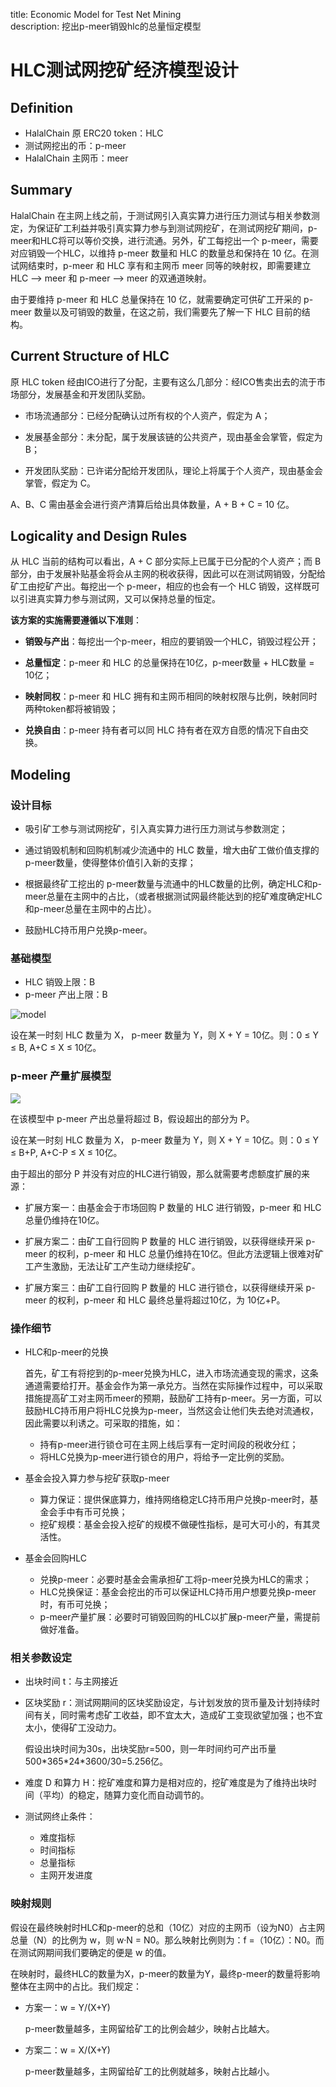 title: Economic Model for Test Net Mining  
description: 挖出p-meer销毁hlc的总量恒定模型

# HLC测试网挖矿经济模型设计

## Definition

- HalalChain 原 ERC20 token：HLC
- 测试网挖出的币：p-meer
- HalalChain 主网币：meer

## Summary

HalalChain 在主网上线之前，于测试网引入真实算力进行压力测试与相关参数测定，为保证矿工利益并吸引真实算力参与到测试网挖矿，在测试网挖矿期间，p-meer和HLC将可以等价交换，进行流通。另外，矿工每挖出一个 p-meer，需要对应销毁一个HLC，以维持 p-meer 数量和 HLC 的数量总和保持在 10 亿。在测试网结束时，p-meer 和 HLC 享有和主网币 meer 同等的映射权，即需要建立 HLC --> meer 和 p-meer --> meer 的双通道映射。

由于要维持 p-meer 和 HLC 总量保持在 10 亿，就需要确定可供矿工开采的 p-meer 数量以及可销毁的数量，在这之前，我们需要先了解一下 HLC 目前的结构。

## Current Structure of HLC

原 HLC token 经由ICO进行了分配，主要有这么几部分：经ICO售卖出去的流于市场部分，发展基金和开发团队奖励。

- 市场流通部分：已经分配确认过所有权的个人资产，假定为 A；

- 发展基金部分：未分配，属于发展该链的公共资产，现由基金会掌管，假定为 B；

- 开发团队奖励：已许诺分配给开发团队，理论上将属于个人资产，现由基金会掌管，假定为 C。

A、B、C 需由基金会进行资产清算后给出具体数量，A + B + C = 10 亿。

## Logicality and Design Rules

从 HLC 当前的结构可以看出，A + C 部分实际上已属于已分配的个人资产；而 B 部分，由于发展补贴基金将会从主网的税收获得，因此可以在测试网销毁，分配给矿工由挖矿产出。每挖出一个 p-meer，相应的也会有一个 HLC 销毁，这样既可以引进真实算力参与测试网，又可以保持总量的恒定。

**该方案的实施需要遵循以下准则**：

- **销毁与产出**：每挖出一个p-meer，相应的要销毁一个HLC，销毁过程公开；

- **总量恒定**：p-meer 和 HLC 的总量保持在10亿，p-meer数量 + HLC数量 = 10亿；

- **映射同权**：p-meer 和 HLC 拥有和主网币相同的映射权限与比例，映射同时两种token都将被销毁；

- **兑换自由**：p-meer 持有者可以同 HLC 持有者在双方自愿的情况下自由交换。


## Modeling

### 设计目标

- 吸引矿工参与测试网挖矿，引入真实算力进行压力测试与参数测定；

- 通过销毁机制和回购机制减少流通中的 HLC 数量，增大由矿工做价值支撑的 p-meer数量，使得整体价值引入新的支撑；

- 根据最终矿工挖出的 p-meer数量与流通中的HLC数量的比例，确定HLC和p-meer总量在主网中的占比，（或者根据测试网最终能达到的挖矿难度确定HLC和p-meer总量在主网中的占比）。

- 鼓励HLC持币用户兑换p-meer。

### 基础模型

- HLC 销毁上限：B
- p-meer 产出上限：B

![model](../image/hlc-pmeer-01.jpg)

设在某一时刻 HLC 数量为 X， p-meer 数量为 Y，则 X + Y = 10亿。则：0 ≤ Y ≤ B, A+C ≤ X ≤ 10亿。


### p-meer 产量扩展模型

![](../image/hlc-pmeer-02.jpg)

在该模型中 p-meer 产出总量将超过 B，假设超出的部分为 P。

设在某一时刻 HLC 数量为 X， p-meer 数量为 Y，则 X + Y = 10亿。则：0 ≤ Y ≤ B+P, A+C-P ≤ X ≤ 10亿。

由于超出的部分 P 并没有对应的HLC进行销毁，那么就需要考虑额度扩展的来源：

- 扩展方案一：由基金会于市场回购 P 数量的 HLC 进行销毁，p-meer 和 HLC 总量仍维持在10亿。

- 扩展方案二：由矿工自行回购 P 数量的 HLC 进行销毁，以获得继续开采 p-meer 的权利，p-meer 和 HLC 总量仍维持在10亿。但此方法逻辑上很难对矿工产生激励，无法让矿工产生动力继续挖矿。

- 扩展方案三：由矿工自行回购 P 数量的 HLC 进行锁仓，以获得继续开采 p-meer 的权利，p-meer 和 HLC 最终总量将超过10亿，为 10亿+P。

### 操作细节

- HLC和p-meer的兑换

  首先，矿工有将挖到的p-meer兑换为HLC，进入市场流通变现的需求，这条通道需要给打开。基金会作为第一承兑方。当然在实际操作过程中，可以采取措施提高矿工对主网币meer的预期，鼓励矿工持有p-meer。另一方面，可以鼓励HLC持币用户将HLC兑换为p-meer，当然这会让他们失去绝对流通权，因此需要以利诱之。可采取的措施，如：
  
  - 持有p-meer进行锁仓可在主网上线后享有一定时间段的税收分红；
  - 将HLC兑换为p-meer进行锁仓的用户，将给予一定比例的奖励。
  
- 基金会投入算力参与挖矿获取p-meer

  - 算力保证：提供保底算力，维持网络稳定LC持币用户兑换p-meer时，基金会手中有币可兑换；
  - 挖矿规模：基金会投入挖矿的规模不做硬性指标，是可大可小的，有其灵活性。  
  
- 基金会回购HLC

  - 兑换p-meer：必要时基金会需承担矿工将p-meer兑换为HLC的需求；
  - HLC兑换保证：基金会挖出的币可以保证HLC持币用户想要兑换p-meer时，有币可兑换；
  - p-meer产量扩展：必要时可销毁回购的HLC以扩展p-meer产量，需提前做好准备。
      
 

### 相关参数设定

- 出块时间 t：与主网接近

- 区块奖励 r：测试网期间的区块奖励设定，与计划发放的货币量及计划持续时间有关，同时需考虑矿工收益，即不宜太大，造成矿工变现欲望加强；也不宜太小，使得矿工没动力。

  假设出块时间为30s，出块奖励r=500，则一年时间约可产出币量 500*365\*24\*3600/30=5.256亿。

- 难度 D 和算力 H：挖矿难度和算力是相对应的，挖矿难度是为了维持出块时间（平均）的稳定，随算力变化而自动调节的。


- 测试网终止条件：

  - 难度指标
  - 时间指标
  - 总量指标
  - 主网开发进度

### 映射规则

假设在最终映射时HLC和p-meer的总和（10亿）对应的主网币（设为N0）占主网总量（N）的比例为 w，则 w·N = N0。那么映射比例则为：f =（10亿）：N0。而在测试网期间我们要确定的便是 w 的值。

在映射时，最终HLC的数量为X，p-meer的数量为Y，最终p-meer的数量将影响整体在主网中的占比。我们规定：
 

- 方案一：w = Y/(X+Y) 

  p-meer数量越多，主网留给矿工的比例会越少，映射占比越大。

- 方案二：w = X/(X+Y)

   p-meer数量越多，主网留给矿工的比例就越多，映射占比越小。
   
   



